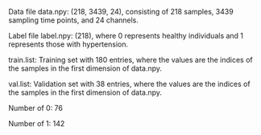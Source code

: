 Data file data.npy: (218, 3439, 24), consisting of 218 samples, 3439 sampling time points, and 24 channels.

Label file label.npy: (218), where 0 represents healthy individuals and 1 represents those with hypertension.

train.list: Training set with 180 entries, where the values are the indices of the samples in the first dimension of data.npy.

val.list: Validation set with 38 entries, where the values are the indices of the samples in the first dimension of data.npy.

Number of 0: 76

Number of 1: 142